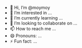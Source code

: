- 👋 Hi, I’m @moymoy
- 👀 I’m interested in ...
- 🌱 I’m currently learning ...
- 💞️ I’m looking to collaborate on ...
- 📫 How to reach me ...
- 😄 Pronouns: ...
- ⚡ Fun fact: ...

<!---
mueey/mueey is a ✨ special ✨ repository because its `README.md` (this file) appears on your GitHub profile.
You can click the Preview link to take a look at your changes.
--->
